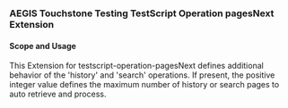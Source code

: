 ### AEGIS Touchstone Testing TestScript Operation pagesNext Extension


#### Scope and Usage

This Extension for testscript-operation-pagesNext defines additional behavior of the 'history' and 'search' operations. If present, the positive integer value defines the maximum number of history or search pages to auto retrieve and process.

